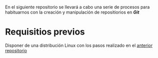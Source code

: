 En el siguiente repositorio se llevará a cabo una serie de procesos para habituarnos con la creación y manipulación de repositiorios en ***Git***

# Requisitios previos
Disponer de una distribución Linux con los pasos realizado en el [anterior repositorio](https://github.com/gdborja/git/blob/main/Instalacion%20de%20Git%20en%20Linux.md)


